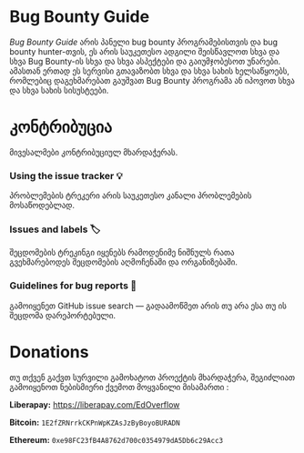 # Bug Bounty Guide

_Bug Bounty Guide_ არის პანელი bug bounty პროგრამებისთვის და bug bounty hunter-თვის, ეს არის  საუკეთესო ადგილი შეისწავლოთ სხვა და სხვა Bug Bounty-ის სხვა და სხვა ასპექტები და გაიუმჯობესოთ უნარები. ამასთან ერთად ეს სერვისი გთავაზობთ სხვა და სხვა სახის ხელსაწყოებს, რომლებიც დაგეხმარებათ გაუშვათ Bug Bounty პროგრამა ან იპოვოთ სხვა და სხვა სახის სისუსტეები.

# კონტრიბუცია

მივესალმები კონტრიბუციულ მხარდაჭერას.

### Using the issue tracker 💡

პრობლემების ტრეკერი არის საუკეთესო კანალი პრობლემების მოსაწოდებლად.

### Issues and labels 🏷

შეცდომების ტრეკინგი იყენებს რამოდენიმე ნიშნულს რათა გვეხმარებოდეს შეცდომების აღმოჩენაში და ორგანიზებაში.

### Guidelines for bug reports 🐛

გამოიყენეთ GitHub issue search — გადაამოწმეთ არის თუ არა ესა თუ ის შეცდომა დარეპორტებული.

# Donations

თუ თქვენ გაქვთ სურვილი გამოხატოთ პროექტის მხარდაჭერა, შეგიძლიათ გამოიყენოთ ნებისმიერი ქვემოთ მოყვანილი მისამართი :

**Liberapay:** https://liberapay.com/EdOverflow

**Bitcoin:** `1E2fZRNrrkCKPnWpKZAsJzByBoyoBURADN`

**Ethereum:** `0xe98FC23fB4A8762d700c0354979dA5Db6c29Acc3`
